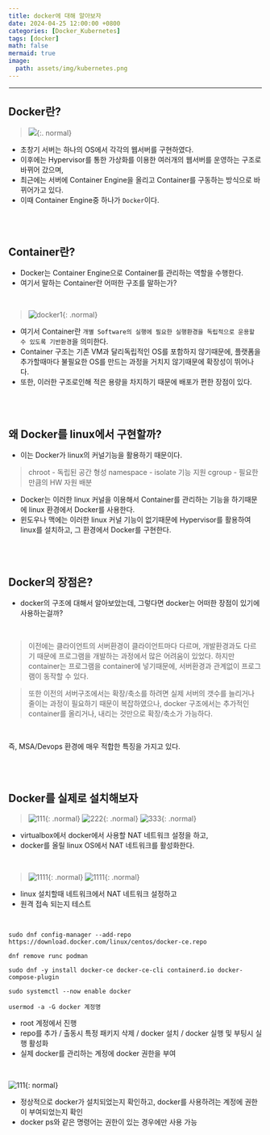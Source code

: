 ```yaml
---
title: docker에 대해 알아보자
date: 2024-04-25 12:00:00 +0800
categories: [Docker_Kubernetes]
tags: [docker]
math: false
mermaid: true
image:
  path: assets/img/kubernetes.png
---
```


<hr style="border:1px solid white">

## Docker란?
>![](https://github.com/alphathx13/alphathx13.github.io/assets/163115993/4e2f4618-c4a8-4c99-9451-24443720ad51){:. normal}
- 초창기 서버는 하나의 OS에서 각각의 웹서버를 구현하였다.
- 이후에는 Hypervisor를 통한 가상화를 이용한 여러개의 웹서버를 운영하는 구조로 바뀌어 갔으며,
- 최근에는 서버에 Container Engine을 올리고 Container를 구동하는 방식으로 바뀌어가고 있다.
- 이때 Container Engine중 하나가 `Docker`이다.

<br/><br/>

## Container란?
- Docker는 Container Engine으로 Container를 관리하는 역할을 수행한다.
- 여기서 말하는 Container란 어떠한 구조를 말하는가?

<br/>

> ![docker1](https://github.com/alphathx13/alphathx13.github.io/assets/163115993/3b494b2c-8b88-4366-94a7-e7106422f301){: .normal}
- 여기서 Container란 `개별 Software의 실행에 필요한 실행환경을 독립적으로 운용할 수 있도록 기반환경`을 의미한다.
- Container 구조는 기존 VM과 달리독립적인 OS를 포함하지 않기때문에, 플랫폼을 추가할때마다 불필요한 OS를 만드는 과정을 거치지 않기때문에 확장성이 뛰어나다.
- 또한, 이러한 구조로인해 적은 용량을 차지하기 때문에 배포가 편한 장점이 있다.

<br/><br/>

## 왜 Docker를 linux에서 구현할까?
- 이는 Docker가 linux의 커널기능을 활용하기 때문이다.

> chroot - 독립된 공간 형성
namespace - isolate 기능 지원
cgroup - 필요한 만큼의 HW 자원 배분
- Docker는 이러한 linux 커널을 이용해서 Container를 관리하는 기능을 하기때문에 linux 환경에서 Docker를 사용한다.
- 윈도우나 맥에는 이러한 linux 커널 기능이 없기때문에 Hypervisor를 활용하여 linux를 설치하고, 그 환경에서 Docker를 구현한다.

<br/><br/>

## Docker의 장점은?
- docker의 구조에 대해서 알아보았는데, 그렇다면 docker는 어떠한 장점이 있기에 사용하는걸까?

<br/>

> 이전에는 클라이언트의 서버환경이 클라이언트마다 다르며, 개발환경과도 다르기 때문에 프로그램을 개발하는 과정에서 많은 어려움이 있었다.
하지만 container는 프로그램을 container에 넣기때문에, 서버환경과 관계없이 프로그램이 동작할 수 있다.

> 또한 이전의 서버구조에서는 확장/축소를 하려면 실제 서버의 갯수를 늘리거나 줄이는 과정이 필요하기 때문이 복잡하였으나, docker 구조에서는 추가적인 container를 올리거나, 내리는 것만으로 확장/축소가 가능하다.

<br/>

즉, MSA/Devops 환경에 매우 적합한 특징을 가지고 있다.

<br/><br/>

## Docker를 실제로 설치해보자

>![111](https://github.com/alphathx13/alphathx13.github.io/assets/163115993/f72a60e2-5591-4d01-aa1c-c67e93500057){: .normal} ![222](https://github.com/alphathx13/alphathx13.github.io/assets/163115993/9009b327-d764-44fb-b145-e8033a615d46){: .normal} ![333](https://github.com/alphathx13/alphathx13.github.io/assets/163115993/cceeea14-28b1-4d1f-95e4-59d836892fd7){: .normal}
- virtualbox에서 docker에서 사용할 NAT 네트워크 설정을 하고,
- docker를 올릴 linux OS에서 NAT 네트워크를 활성화한다.

<br/>

> ![1111](https://github.com/alphathx13/alphathx13.github.io/assets/163115993/5f776bd3-c8a9-45c5-8737-19e21a49e02e){: .normal} ![1111](https://github.com/alphathx13/alphathx13.github.io/assets/163115993/19e6596b-8cc9-4c8e-a8b0-59b44ed1e299){: .normal}
- linux 설치할때 네트워크에서 NAT 네트워크 설정하고
- 원격 접속 되는지 테스트

<br/>

```
sudo dnf config-manager --add-repo https://download.docker.com/linux/centos/docker-ce.repo

dnf remove runc podman

sudo dnf -y install docker-ce docker-ce-cli containerd.io docker-compose-plugin

sudo systemctl --now enable docker

usermod -a -G docker 계정명
```
- root 계정에서 진행
- repo를 추가 / 출동시 특정 패키지 삭제 / docker 설치 / docker 실행 및 부팅시 실행 활성화
- 실제 docker를 관리하는 계정에 docker 권한을 부여

<br/>

![111](https://github.com/alphathx13/alphathx13.github.io/assets/163115993/f4a8984b-6da9-4888-8894-141a998d4ad9){: normal}
- 정상적으로 docker가 설치되었는지 확인하고, docker를 사용하려는 계정에 권한이 부여되었는지 확인
- docker ps와 같은 명령어는 권한이 있는 경우에만 사용 가능

<br/><br/>

##